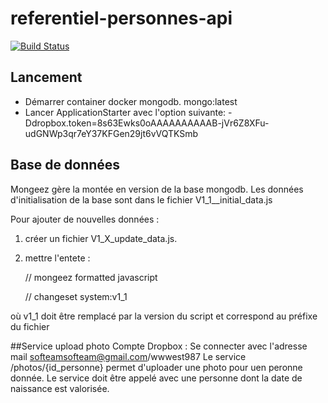 # referentiel-personnes-api

[![Build Status](https://travis-ci.org/SofteamOuest/referentiel-personnes-api.svg?branch=master)](https://travis-ci.org/SofteamOuest/referentiel-personnes-api)

## Lancement

- Démarrer container docker mongodb. mongo:latest
- Lancer ApplicationStarter avec l'option suivante: -Ddropbox.token=8s63Ewks0oAAAAAAAAAAB-jVr6Z8XFu-udGNWp3qr7eY37KFGen29jt6vVQTKSmb



## Base de données

Mongeez gère la montée en version de la base mongodb.
Les données d'initialisation de la base sont dans le fichier V1_1__initial_data.js

Pour ajouter de nouvelles données :

1) créer un fichier V1_X_update_data.js.
2) mettre l'entete :

    // mongeez formatted javascript
    
    // changeset system:v1_1
    
où v1_1 doit être remplacé par la version du script et correspond au préfixe du fichier

##Service upload photo 
Compte Dropbox : 
Se connecter avec l'adresse mail softeamsofteam@gmail.com/wwwest987
Le service /photos/{id_personne} permet d'uploader une photo pour uen peronne donnée.
Le service doit être appelé avec une personne dont la date de naissance est valorisée.




